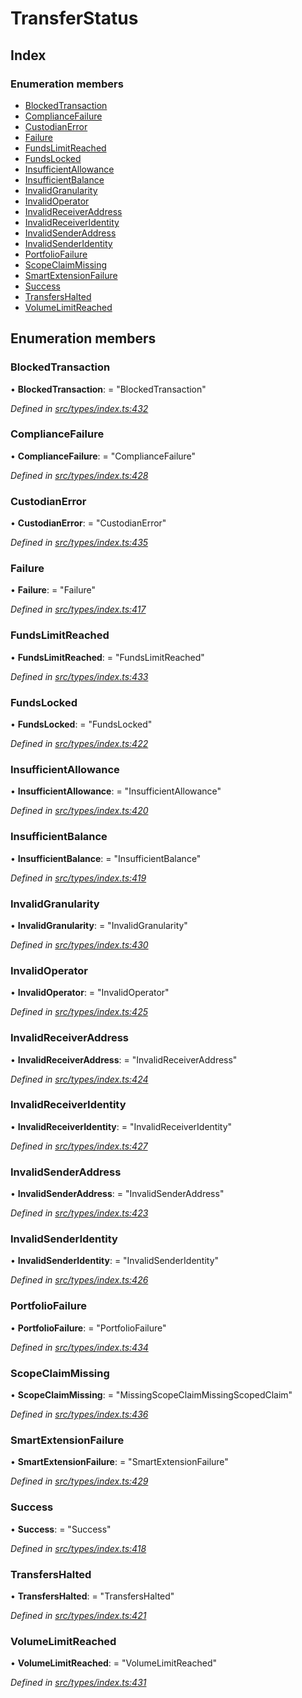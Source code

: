 # TransferStatus

## Index

### Enumeration members

* [BlockedTransaction](transferstatus.md#blockedtransaction)
* [ComplianceFailure](transferstatus.md#compliancefailure)
* [CustodianError](transferstatus.md#custodianerror)
* [Failure](transferstatus.md#failure)
* [FundsLimitReached](transferstatus.md#fundslimitreached)
* [FundsLocked](transferstatus.md#fundslocked)
* [InsufficientAllowance](transferstatus.md#insufficientallowance)
* [InsufficientBalance](transferstatus.md#insufficientbalance)
* [InvalidGranularity](transferstatus.md#invalidgranularity)
* [InvalidOperator](transferstatus.md#invalidoperator)
* [InvalidReceiverAddress](transferstatus.md#invalidreceiveraddress)
* [InvalidReceiverIdentity](transferstatus.md#invalidreceiveridentity)
* [InvalidSenderAddress](transferstatus.md#invalidsenderaddress)
* [InvalidSenderIdentity](transferstatus.md#invalidsenderidentity)
* [PortfolioFailure](transferstatus.md#portfoliofailure)
* [ScopeClaimMissing](transferstatus.md#scopeclaimmissing)
* [SmartExtensionFailure](transferstatus.md#smartextensionfailure)
* [Success](transferstatus.md#success)
* [TransfersHalted](transferstatus.md#transfershalted)
* [VolumeLimitReached](transferstatus.md#volumelimitreached)

## Enumeration members

### BlockedTransaction

• **BlockedTransaction**: = "BlockedTransaction"

_Defined in_ [_src/types/index.ts:432_](https://github.com/PolymathNetwork/polymesh-sdk/blob/1221e467/src/types/index.ts#L432)

### ComplianceFailure

• **ComplianceFailure**: = "ComplianceFailure"

_Defined in_ [_src/types/index.ts:428_](https://github.com/PolymathNetwork/polymesh-sdk/blob/1221e467/src/types/index.ts#L428)

### CustodianError

• **CustodianError**: = "CustodianError"

_Defined in_ [_src/types/index.ts:435_](https://github.com/PolymathNetwork/polymesh-sdk/blob/1221e467/src/types/index.ts#L435)

### Failure

• **Failure**: = "Failure"

_Defined in_ [_src/types/index.ts:417_](https://github.com/PolymathNetwork/polymesh-sdk/blob/1221e467/src/types/index.ts#L417)

### FundsLimitReached

• **FundsLimitReached**: = "FundsLimitReached"

_Defined in_ [_src/types/index.ts:433_](https://github.com/PolymathNetwork/polymesh-sdk/blob/1221e467/src/types/index.ts#L433)

### FundsLocked

• **FundsLocked**: = "FundsLocked"

_Defined in_ [_src/types/index.ts:422_](https://github.com/PolymathNetwork/polymesh-sdk/blob/1221e467/src/types/index.ts#L422)

### InsufficientAllowance

• **InsufficientAllowance**: = "InsufficientAllowance"

_Defined in_ [_src/types/index.ts:420_](https://github.com/PolymathNetwork/polymesh-sdk/blob/1221e467/src/types/index.ts#L420)

### InsufficientBalance

• **InsufficientBalance**: = "InsufficientBalance"

_Defined in_ [_src/types/index.ts:419_](https://github.com/PolymathNetwork/polymesh-sdk/blob/1221e467/src/types/index.ts#L419)

### InvalidGranularity

• **InvalidGranularity**: = "InvalidGranularity"

_Defined in_ [_src/types/index.ts:430_](https://github.com/PolymathNetwork/polymesh-sdk/blob/1221e467/src/types/index.ts#L430)

### InvalidOperator

• **InvalidOperator**: = "InvalidOperator"

_Defined in_ [_src/types/index.ts:425_](https://github.com/PolymathNetwork/polymesh-sdk/blob/1221e467/src/types/index.ts#L425)

### InvalidReceiverAddress

• **InvalidReceiverAddress**: = "InvalidReceiverAddress"

_Defined in_ [_src/types/index.ts:424_](https://github.com/PolymathNetwork/polymesh-sdk/blob/1221e467/src/types/index.ts#L424)

### InvalidReceiverIdentity

• **InvalidReceiverIdentity**: = "InvalidReceiverIdentity"

_Defined in_ [_src/types/index.ts:427_](https://github.com/PolymathNetwork/polymesh-sdk/blob/1221e467/src/types/index.ts#L427)

### InvalidSenderAddress

• **InvalidSenderAddress**: = "InvalidSenderAddress"

_Defined in_ [_src/types/index.ts:423_](https://github.com/PolymathNetwork/polymesh-sdk/blob/1221e467/src/types/index.ts#L423)

### InvalidSenderIdentity

• **InvalidSenderIdentity**: = "InvalidSenderIdentity"

_Defined in_ [_src/types/index.ts:426_](https://github.com/PolymathNetwork/polymesh-sdk/blob/1221e467/src/types/index.ts#L426)

### PortfolioFailure

• **PortfolioFailure**: = "PortfolioFailure"

_Defined in_ [_src/types/index.ts:434_](https://github.com/PolymathNetwork/polymesh-sdk/blob/1221e467/src/types/index.ts#L434)

### ScopeClaimMissing

• **ScopeClaimMissing**: = "MissingScopeClaimMissingScopedClaim"

_Defined in_ [_src/types/index.ts:436_](https://github.com/PolymathNetwork/polymesh-sdk/blob/1221e467/src/types/index.ts#L436)

### SmartExtensionFailure

• **SmartExtensionFailure**: = "SmartExtensionFailure"

_Defined in_ [_src/types/index.ts:429_](https://github.com/PolymathNetwork/polymesh-sdk/blob/1221e467/src/types/index.ts#L429)

### Success

• **Success**: = "Success"

_Defined in_ [_src/types/index.ts:418_](https://github.com/PolymathNetwork/polymesh-sdk/blob/1221e467/src/types/index.ts#L418)

### TransfersHalted

• **TransfersHalted**: = "TransfersHalted"

_Defined in_ [_src/types/index.ts:421_](https://github.com/PolymathNetwork/polymesh-sdk/blob/1221e467/src/types/index.ts#L421)

### VolumeLimitReached

• **VolumeLimitReached**: = "VolumeLimitReached"

_Defined in_ [_src/types/index.ts:431_](https://github.com/PolymathNetwork/polymesh-sdk/blob/1221e467/src/types/index.ts#L431)


